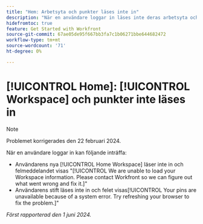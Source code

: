```yaml
---
title: "Hem: Arbetsyta och punkter läses inte in"
description: "När en användare loggar in läses inte deras arbetsyta och nålar in, och felmeddelanden visas."
hidefromtoc: true
feature: Get Started with Workfront
source-git-commit: 67ae05de95f667bb3fa7c1b06271bbe644682472
workflow-type: tm+mt
source-wordcount: '71'
ht-degree: 0%

---
```



# [!UICONTROL Home]: [!UICONTROL Workspace] och punkter inte läses in

>[!NOTE]
>
>Problemet korrigerades den 22 februari 2024.

När en användare loggar in kan följande inträffa:

* Användarens nya [!UICONTROL Home Workspace] läser inte in och felmeddelandet visas &quot;[!UICONTROL We are unable to load your Workspace information. Please contact Workfront so we can figure out what went wrong and fix it.]&quot;
* Användarens stift läses inte in och felet visas[!UICONTROL Your pins are unavailable because of a system error. Try refreshing your browser to fix the problem.]&quot;

_Först rapporterad den 1 juni 2024._
